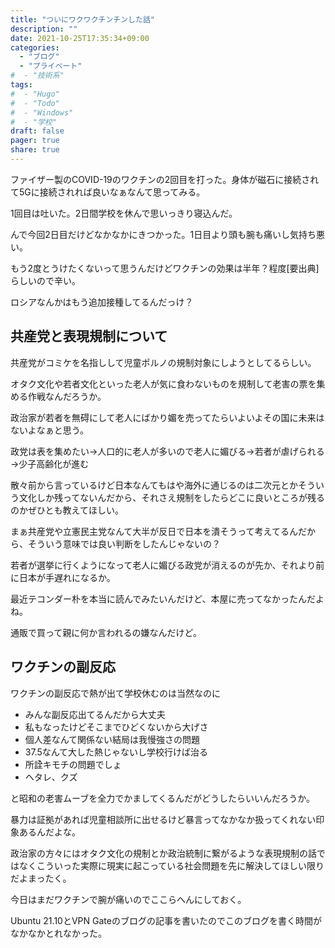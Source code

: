 ```yaml
---
title: "ついにワクワクチンチンした話"
description: ""
date: 2021-10-25T17:35:34+09:00
categories:
  - "ブログ"
  - "プライベート"
#  - "技術系"
tags:
#  - "Hugo"
#  - "Todo"
#  - "Windows"
#  - "学校"
draft: false
pager: true
share: true
---
```


ファイザー製のCOVID-19のワクチンの2回目を打った。身体が磁石に接続されて5Gに接続されれば良いなぁなんて思ってみる。

1回目は吐いた。2日間学校を休んで思いっきり寝込んだ。

んで今回2日目だけどなかなかにきつかった。1日目より頭も腕も痛いし気持ち悪い。

もう2度とうけたくないって思うんだけどワクチンの効果は半年？程度[要出典]らしいので辛い。

ロシアなんかはもう追加接種してるんだっけ？

## 共産党と表現規制について
共産党がコミケを名指しして児童ポルノの規制対象にしようとしてるらしい。

オタク文化や若者文化といった老人が気に食わないものを規制して老害の票を集める作戦なんだろうか。

政治家が若者を無碍にして老人にばかり媚を売ってたらいよいよその国に未来はないよなぁと思う。

政党は表を集めたい→人口的に老人が多いので老人に媚びる→若者が虐げられる→少子高齢化が進む

散々前から言っているけど日本なんてもはや海外に通じるのは二次元とかそういう文化しか残ってないんだから、それさえ規制をしたらどこに良いところが残るのかぜひとも教えてほしい。

まぁ共産党や立憲民主党なんて大半が反日で日本を潰そうって考えてるんだから、そういう意味では良い判断をしたんじゃないの？

若者が選挙に行くようになって老人に媚びる政党が消えるのが先か、それより前に日本が手遅れになるか。

最近テコンダー朴を本当に読んでみたいんだけど、本屋に売ってなかったんだよね。

通販で買って親に何か言われるの嫌なんだけど。

## ワクチンの副反応

ワクチンの副反応で熱が出て学校休むのは当然なのに

- みんな副反応出てるんだから大丈夫
- 私もなったけどそこまでひどくないから大げさ
- 個人差なんて関係ない結局は我慢強さの問題
- 37.5なんて大した熱じゃないし学校行けば治る
- 所詮キモチの問題でしょ
- ヘタレ、クズ

と昭和の老害ムーブを全力でかましてくるんだがどうしたらいいんだろうか。

暴力は証拠があれば児童相談所に出せるけど暴言ってなかなか扱ってくれない印象あるんだよな。

政治家の方々にはオタク文化の規制とか政治統制に繋がるような表現規制の話ではなくこういった実際に現実に起こっている社会問題を先に解決してほしい限りだよまったく。

今日はまだワクチンで腕が痛いのでここらへんにしておく。

Ubuntu 21.10とVPN Gateのブログの記事を書いたのでこのブログを書く時間がなかなかとれなかった。
